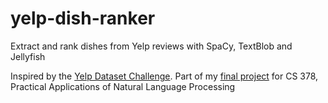 # yelp-dish-ranker
Extract and rank dishes from Yelp reviews with SpaCy, TextBlob and Jellyfish

Inspired by the [Yelp Dataset Challenge](https://www.yelp.com/dataset/challenge). 
Part of my [final project](https://docs.google.com/document/d/1RCrNwFbuVEeJHLGgzh68LR9sXO2NaMQinsX-Kv73JQo/edit?usp=sharing) for CS 378, Practical Applications of Natural Language Processing
